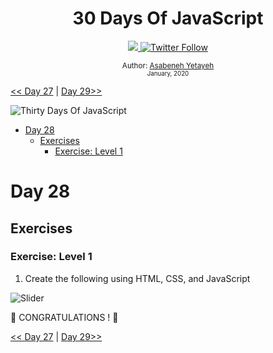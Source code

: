 <div align="center">
  <h1> 30 Days Of JavaScript</h1>
  <a class="header-badge" target="_blank" href="https://www.linkedin.com/in/asabeneh/">
  <img src="https://img.shields.io/badge/style--5eba00.svg?label=LinkedIn&logo=linkedin&style=social">
  </a>
  <a class="header-badge" target="_blank" href="https://twitter.com/Asabeneh">
  <img alt="Twitter Follow" src="https://img.shields.io/twitter/follow/asabeneh?style=social">
  </a>

<sub>Author:
<a href="https://www.linkedin.com/in/asabeneh/" target="_blank">Asabeneh Yetayeh</a><br>
<small> January, 2020</small>
</sub>

</div>

[<< Day 27](../27_Dia_Proyecto_Mini_Portafolio/27_Dia_Mini_Proyecto_Portafolio.md) | [Day 29>>](../29_Dia_Mini_Proyecto_Animando_Personajes/29_Dia_Mini_Proyecto_Animando_Personajes.md)

![Thirty Days Of JavaScript](../images/banners/day_1_28.png)

- [Day 28](#day-28)
  - [Exercises](#exercises)
    - [Exercise: Level 1](#exercise-level-1)

# Day 28

## Exercises

### Exercise: Level 1

1. Create the following using HTML, CSS, and JavaScript

![Slider](./../images/projects/dom_mini_project_leaderboard_day_8.1.gif)

🎉 CONGRATULATIONS ! 🎉

[<< Day 27](../27_Dia_Proyecto_Mini_Portafolio/27_Dia_Mini_Proyecto_Portafolio.md) | [Day 29>>](../29_Dia_Mini_Proyecto_Animando_Personajes/29_Dia_Mini_Proyecto_Animando_Personajes.md)